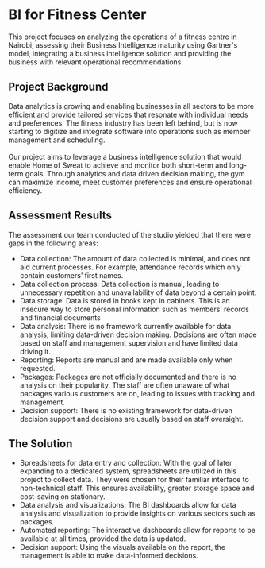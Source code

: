 # BI for Fitness Center
This project focuses on analyzing the operations of a fitness centre in Nairobi, assessing their Business Intelligence maturity using Gartner's model, integrating a business intelligence solution and providing the business with relevant operational recommendations.

## Project Background
Data analytics is growing and enabling businesses in all sectors to be more efficient and provide tailored services that resonate with individual needs and preferences. The fitness industry has been left behind, but is now starting to digitize and integrate software into operations such as member management and scheduling.<br><br>
Our project aims to leverage a business intelligence solution that would enable Home of Sweat to achieve and monitor both short-term and long-term goals. Through analytics and data driven decision making, the gym can maximize income, meet customer preferences and ensure operational efficiency.<br>

## Assessment Results
The assessment our team conducted of the studio yielded that there were gaps in the following areas:
* Data collection:  The amount of data collected is minimal, and does not aid current processes. For example, attendance records which only contain customers’ first names.
* Data collection process: Data collection is manual, leading to unnecessary repetition and unavailability of data beyond a certain point.
* Data storage: Data is stored in books kept in cabinets. This is an insecure way to store personal information such as members’ records and financial documents
* Data analysis: There is no framework currently available for data analysis, limiting data-driven decision making. Decisions are often made based on staff and management supervision and have limited data driving it.
* Reporting: Reports are manual and are made available only when requested.
* Packages: Packages are not officially documented and there is no analysis on their popularity. The staff are often unaware of what packages various customers are on, leading to issues with tracking and management.
* Decision support: There is no existing framework for data-driven decision support and decisions are usually based on staff oversight.

## The Solution
* Spreadsheets for data entry and collection: With the goal of later expanding to a dedicated system, spreadsheets are utilized in this project to collect data. They were chosen for their familiar interface to non-technical staff. This ensures availability, greater storage space and cost-saving on stationary.
* Data analysis and visualizations: The BI dashboards allow for data analysis and visualization to provide insights on various sectors such as packages.
* Automated reporting: The interactive dashboards allow for reports to be available at all times, provided the data is updated.
* Decision support: Using the visuals available on the report, the management is able to make data-informed decisions.

  
